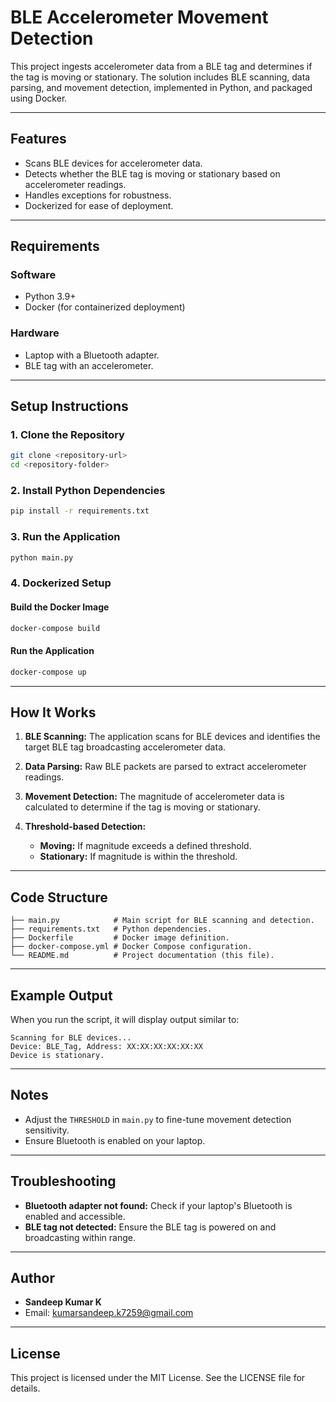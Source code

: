 
# BLE Accelerometer Movement Detection

This project ingests accelerometer data from a BLE tag and determines if the tag is moving or stationary. The solution includes BLE scanning, data parsing, and movement detection, implemented in Python, and packaged using Docker.

---

## Features

- Scans BLE devices for accelerometer data.
- Detects whether the BLE tag is moving or stationary based on accelerometer readings.
- Handles exceptions for robustness.
- Dockerized for ease of deployment.

---

## Requirements

### Software
- Python 3.9+
- Docker (for containerized deployment)

### Hardware
- Laptop with a Bluetooth adapter.
- BLE tag with an accelerometer.

---

## Setup Instructions

### 1. Clone the Repository
```bash
git clone <repository-url>
cd <repository-folder>
```

### 2. Install Python Dependencies
```bash
pip install -r requirements.txt
```

### 3. Run the Application
```bash
python main.py
```

### 4. Dockerized Setup
#### Build the Docker Image
```bash
docker-compose build
```

#### Run the Application
```bash
docker-compose up
```

---

## How It Works

1. **BLE Scanning:**
   The application scans for BLE devices and identifies the target BLE tag broadcasting accelerometer data.
   
2. **Data Parsing:**
   Raw BLE packets are parsed to extract accelerometer readings.

3. **Movement Detection:**
   The magnitude of accelerometer data is calculated to determine if the tag is moving or stationary.

4. **Threshold-based Detection:**
   - **Moving:** If magnitude exceeds a defined threshold.
   - **Stationary:** If magnitude is within the threshold.

---

## Code Structure

```
├── main.py            # Main script for BLE scanning and detection.
├── requirements.txt   # Python dependencies.
├── Dockerfile         # Docker image definition.
├── docker-compose.yml # Docker Compose configuration.
└── README.md          # Project documentation (this file).
```

---

## Example Output

When you run the script, it will display output similar to:

```
Scanning for BLE devices...
Device: BLE_Tag, Address: XX:XX:XX:XX:XX:XX
Device is stationary.
```

---

## Notes

- Adjust the `THRESHOLD` in `main.py` to fine-tune movement detection sensitivity.
- Ensure Bluetooth is enabled on your laptop.

---

## Troubleshooting

- **Bluetooth adapter not found:** 
  Check if your laptop's Bluetooth is enabled and accessible.
- **BLE tag not detected:**
  Ensure the BLE tag is powered on and broadcasting within range.

---

## Author

- **Sandeep Kumar K**
- Email: kumarsandeep.k7259@gmail.com

---

## License

This project is licensed under the MIT License. See the LICENSE file for details.
